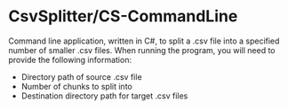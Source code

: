 # CsvSplitter/CS-CommandLine
Command line application, written in C#, to split a .csv file into a specified number of smaller .csv files.
When running the program, you will need to provide the following information:
- Directory path of source .csv file
- Number of chunks to split into
- Destination directory path for target .csv files